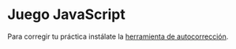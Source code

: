 # Juego JavaScript

Para corregir tu práctica instálate la [herramienta de autocorrección](https://www.npmjs.com/package/autocorector).


